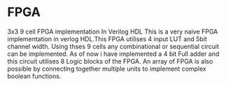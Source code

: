 # FPGA
3x3 9 cell FPGA implementation In Verilog HDL
This is a very naive FPGA implementation in verlog HDL.This FPGA utilises 4 input LUT and 5bit channel width.
Using thses 9 cells any combinational or sequential circuit can be implemented. As of now i have implemented a 4 bit Full adder and this circuit utilises 8 Logic blocks of the FPGA.
An array of FPGA is also possible by connecting together multiple units to implement complex boolean functions. 
